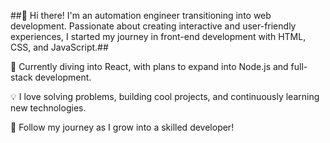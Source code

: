 ##👋 Hi there! I'm an automation engineer transitioning into web development. Passionate about creating interactive and user-friendly experiences, I started my journey in front-end development with HTML, CSS, and JavaScript.##

🚀 Currently diving into React, with plans to expand into Node.js and full-stack development.

💡 I love solving problems, building cool projects, and continuously learning new technologies.

📌 Follow my journey as I grow into a skilled developer!
